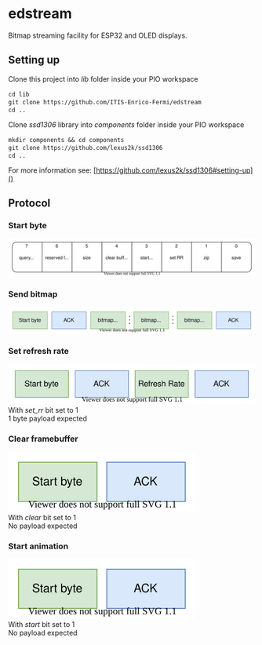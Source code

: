 # edstream
Bitmap streaming facility for ESP32 and OLED displays.

## Setting up

Clone this project into _lib_ folder inside your PIO workspace
```
cd lib
git clone https://github.com/ITIS-Enrico-Fermi/edstream
cd ..
```

Clone _ssd1306_ library into _components_ folder inside your PIO workspace
```
mkdir components && cd components
git clone https://github.com/lexus2k/ssd1306
cd ..
```

For more information see: [https://github.com/lexus2k/ssd1306#setting-up]()

## Protocol

### Start byte
![Start byte](Protocol.svg)

### Send bitmap
![Send bitmap](SendBitmap.svg)

### Set refresh rate
![Set refresh rate](SetRefreshRate.svg)
<br> With _set_rr_ bit set to 1
<br> 1 byte payload expected

### Clear framebuffer
![Cleare framebuffer](Clear.svg)
<br> With _clear_ bit set to 1
<br> No payload expected

### Start animation
![Start animation](Start.svg)
<br> With _start_ bit set to 1
<br> No payload expected
